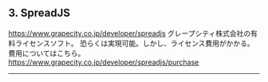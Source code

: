 ## 3. SpreadJS
https://www.grapecity.co.jp/developer/spreadjs
グレープシティ株式会社の有料ライセンスソフト。
恐らくは実現可能。しかし、ライセンス費用がかかる。
費用についてはこちら。
https://www.grapecity.co.jp/developer/spreadjs/purchase


__________________________________________________________________________



　　

